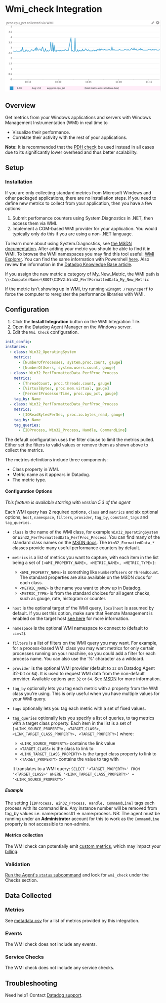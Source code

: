 # Wmi_check Integration

![WMI metric][1]

## Overview

Get metrics from your Windows applications and servers with Windows Management Instrumentation (WMI) in real time to

- Visualize their performance.
- Correlate their activity with the rest of your applications.

**Note:** It is recommended that the [PDH check][14] be used instead in all cases due to its significantly lower overhead and thus better scalability.

## Setup

### Installation

If you are only collecting standard metrics from Microsoft Windows and other packaged applications, there are no installation steps. If you need to define new metrics to collect from your application, then you have a few options:

1. Submit perfomance counters using System.Diagnostics in .NET, then access them via WMI.
2. Implement a COM-based WMI provider for your application. You would typically only do this if you are using a non-.NET language.

To learn more about using System.Diagnostics, see [the MSDN documentation][2]. After adding your metric you should be able to find it in WMI. To browse the WMI namespaces you may find this tool useful: [WMI Explorer][3]. You can find the same information with Powershell [here][4]. Also review the information in the [Datadog Knowledge Base article][5].

If you assign the new metric a category of My_New_Metric, the WMI path is
`\\<ComputerName>\ROOT\CIMV2:Win32_PerfFormattedData_My_New_Metric`

If the metric isn't showing up in WMI, try running `winmgmt /resyncperf` to force the computer to reregister the performance libraries with WMI.

## Configuration

1. Click the **Install Integration** button on the WMI Integration Tile.
2. Open the Datadog Agent Manager on the Windows server.
3. Edit the `Wmi Check` configuration.

```yaml
init_config:
instances:
  - class: Win32_OperatingSystem
    metrics:
      - [NumberOfProcesses, system.proc.count, gauge]
      - [NumberOfUsers, system.users.count, gauge]
  - class: Win32_PerfFormattedData_PerfProc_Process
    metrics:
      - [ThreadCount, proc.threads.count, gauge]
      - [VirtualBytes, proc.mem.virtual, gauge]
      - [PercentProcessorTime, proc.cpu_pct, gauge]
    tag_by: Name
  - class: Win32_PerfFormattedData_PerfProc_Process
    metrics:
      - [IOReadBytesPerSec, proc.io.bytes_read, gauge]
    tag_by: Name
    tag_queries:
      - [IDProcess, Win32_Process, Handle, CommandLine]
```

<div class="alert alert-info">
The default configuration uses the filter clause to limit the metrics pulled. Either set the filters to valid values or remove them as shown above to collect the metrics.
</div>

The metrics definitions include three components:

- Class property in WMI.
- Metric name as it appears in Datadog.
- The metric type.

#### Configuration Options

_This feature is available starting with version 5.3 of the agent_

Each WMI query has 2 required options, `class` and `metrics` and six optional options, `host`, `namespace`, `filters`, `provider`, `tag_by`, `constant_tags` and `tag_queries`.

- `class` is the name of the WMI class, for example `Win32_OperatingSystem` or `Win32_PerfFormattedData_PerfProc_Process`. You can find many of the standard class names on the [MSDN docs][6]. The `Win32_FormattedData_*` classes provide many useful performance counters by default.

- `metrics` is a list of metrics you want to capture, with each item in the
  list being a set of `[<WMI_PROPERTY_NAME>, <METRIC_NAME>, <METRIC_TYPE>]`:

  - `<WMI_PROPERTY_NAME>` is something like `NumberOfUsers` or `ThreadCount`. The standard properties are also available on the MSDN docs for each class.
  - `<METRIC_NAME>` is the name you want to show up in Datadog.
  - `<METRIC_TYPE>` is from the standard choices for all agent checks, such as gauge, rate, histogram or counter.

- `host` is the optional target of the WMI query, `localhost` is assumed by default. If you set this option, make sure that Remote Management is enabled on the target host [see here][7] for more information.

- `namespace` is the optional WMI namespace to connect to (default to `cimv2`).

- `filters` is a list of filters on the WMI query you may want. For example, for a process-based WMI class you may want metrics for only certain processes running on your machine, so you could add a filter for each process name. You can also use the '%' character as a wildcard.

- `provider` is the optional WMI provider (default to `32` on Datadog Agent 32-bit or `64`). It is used to request WMI data from the non-default provider. Available options are: `32` or `64`.
  See [MSDN][8] for more information.

- `tag_by` optionally lets you tag each metric with a property from the WMI class you're using. This is only useful when you have multiple values for your WMI query.

- `tags` optionally lets you tag each metric with a set of fixed values.

- `tag_queries` optionally lets you specify a list of queries, to tag metrics with a target class property. Each item in the list is a set of `[<LINK_SOURCE_PROPERTY>, <TARGET_CLASS>, <LINK_TARGET_CLASS_PROPERTY>, <TARGET_PROPERTY>]` where:

  - `<LINK_SOURCE_PROPERTY>` contains the link value
  - `<TARGET_CLASS>` is the class to link to
  - `<LINK_TARGET_CLASS_PROPERTY>` is the target class property to link to
  - `<TARGET_PROPERTY>` contains the value to tag with

  It translates to a WMI query:
  `SELECT '<TARGET_PROPERTY>' FROM '<TARGET_CLASS>' WHERE '<LINK_TARGET_CLASS_PROPERTY>' = '<LINK_SOURCE_PROPERTY>'`

##### Example

The setting `[IDProcess, Win32_Process, Handle, CommandLine]` tags each process with its command line. Any instance number will be removed from tag_by values i.e. name:process#1 => name:process. NB: The agent must be running under an **Administrator** account for this to work as the `CommandLine` property is not accessible to non-admins.

#### Metrics collection

The WMI check can potentially emit [custom metrics][9], which may impact your [billing][10].

### Validation

[Run the Agent's `status` subcommand][11] and look for `wmi_check` under the Checks section.

## Data Collected

### Metrics

See [metadata.csv][12] for a list of metrics provided by this integration.

### Events

The WMI check does not include any events.

### Service Checks

The WMI check does not include any service checks.

## Troubleshooting

Need help? Contact [Datadog support][13].

[1]: https://raw.githubusercontent.com/DataDog/integrations-core/master/wmi_check/images/wmimetric.png
[2]: https://msdn.microsoft.com/en-us/library/system.diagnostics.performancecounter(v=vs.110.aspx)
[3]: https://wmie.codeplex.com
[4]: https://msdn.microsoft.com/en-us/powershell/scripting/getting-started/cookbooks/getting-wmi-objects--get-wmiobject-
[5]: https://docs.datadoghq.com/integrations/faq/how-to-retrieve-wmi-metrics/
[6]: https://msdn.microsoft.com/en-us/library/windows/desktop/aa394084.aspx
[7]: https://technet.microsoft.com/en-us/library/Hh921475.aspx
[8]: https://msdn.microsoft.com/en-us/library/aa393067.aspx
[9]: https://docs.datadoghq.com/developers/metrics/custom_metrics/
[10]: https://docs.datadoghq.com/account_management/billing/custom_metrics/
[11]: https://docs.datadoghq.com/agent/guide/agent-commands/#agent-status-and-information
[12]: https://github.com/DataDog/integrations-core/blob/master/wmi_check/metadata.csv
[13]: https://docs.datadoghq.com/help/
[14]: https://docs.datadoghq.com/integrations/pdh_check/
